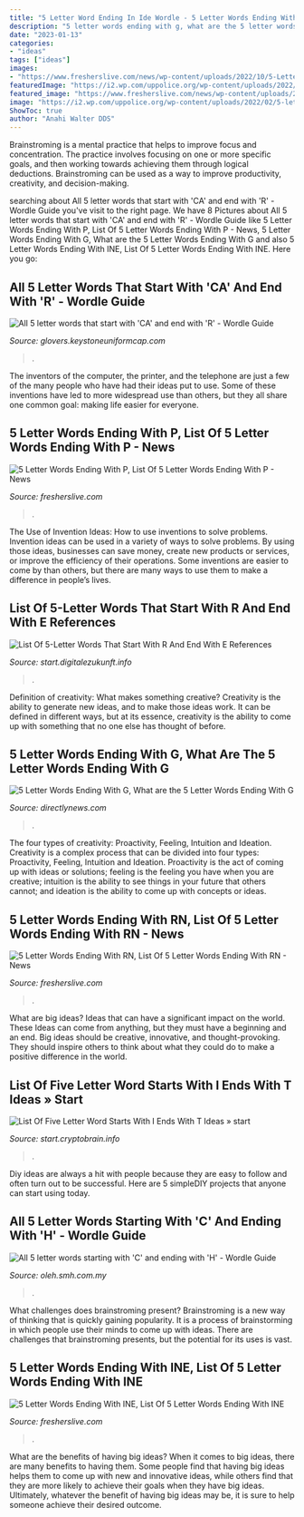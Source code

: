 ```yaml
---
title: "5 Letter Word Ending In Ide Wordle - 5 Letter Words Ending With Rn, List Of 5 Letter Words Ending With Rn"
description: "5 letter words ending with g, what are the 5 letter words ending with g"
date: "2023-01-13"
categories:
- "ideas"
tags: ["ideas"]
images:
- "https://www.fresherslive.com/news/wp-content/uploads/2022/10/5-Letter-Words-Ending-With-G-List-1024x576.png"
featuredImage: "https://i2.wp.com/uppolice.org/wp-content/uploads/2022/02/5-letter-words-starting-with-R-and-ending-with-E-300x169.jpg"
featured_image: "https://www.fresherslive.com/news/wp-content/uploads/2022/10/5-Letter-Words-Ending-with-IE-5-1024x576.png"
image: "https://i2.wp.com/uppolice.org/wp-content/uploads/2022/02/5-letter-words-starting-with-R-and-ending-with-E-300x169.jpg"
ShowToc: true
author: "Anahi Walter DDS"
---
```



Brainstroming is a mental practice that helps to improve focus and concentration. The practice involves focusing on one or more specific goals, and then working towards achieving them through logical deductions. Brainstroming can be used as a way to improve productivity, creativity, and decision-making.

	

		
searching about All 5 letter words that start with &#039;CA&#039; and end with &#039;R&#039; - Wordle Guide you've visit to the right page. We have 8 Pictures about All 5 letter words that start with &#039;CA&#039; and end with &#039;R&#039; - Wordle Guide like 5 Letter Words Ending With P, List Of 5 Letter Words Ending With P - News, 5 Letter Words Ending With G, What are the 5 Letter Words Ending With G and also 5 Letter Words Ending With INE, List Of 5 Letter Words Ending With INE. Here you go:
		
    
## All 5 Letter Words That Start With &#039;CA&#039; And End With &#039;R&#039; - Wordle Guide

<img loading=lazy src="https://uppolice.org/wp-content/uploads/2022/03/5-letter-words-that-start-with-CA-and-end-with-R-Wordle-Guide-300x169.jpg" onerror="this.onerror=null;this.src='https://tse1.mm.bing.net/th?id=OIP.mipz2OQa-7h6OK2MuZzx6QEsCp&amp;pid=15.1';" alt="All 5 letter words that start with &#039;CA&#039; and end with &#039;R&#039; - Wordle Guide">

_Source: glovers.keystoneuniformcap.com_

>. 

	

The inventors of the computer, the printer, and the telephone are just a few of the many people who have had their ideas put to use. Some of these inventions have led to more widespread use than others, but they all share one common goal: making life easier for everyone.

    
## 5 Letter Words Ending With P, List Of 5 Letter Words Ending With P - News

<img loading=lazy src="https://www.fresherslive.com/news/wp-content/uploads/2022/09/5-Letter-Words-Ending-With-P-1024x576.png" onerror="this.onerror=null;this.src='https://tse1.mm.bing.net/th?id=OIP.bc2kT67CO2pJ3_KJm9ZSJwHaEK&amp;pid=15.1';" alt="5 Letter Words Ending With P, List Of 5 Letter Words Ending With P - News">

_Source: fresherslive.com_

>. 

	

The Use of Invention Ideas: How to use inventions to solve problems.
Invention ideas can be used in a variety of ways to solve problems. By using those ideas, businesses can save money, create new products or services, or improve the efficiency of their operations. Some inventions are easier to come by than others, but there are many ways to use them to make a difference in people’s lives.

    
## List Of 5-Letter Words That Start With R And End With E References

<img loading=lazy src="https://i2.wp.com/uppolice.org/wp-content/uploads/2022/02/5-letter-words-starting-with-R-and-ending-with-E-300x169.jpg" onerror="this.onerror=null;this.src='https://tse3.mm.bing.net/th?id=OIP.vzbBbvjr0zPwSe-CKLWZCwEsCp&amp;pid=15.1';" alt="List Of 5-Letter Words That Start With R And End With E References">

_Source: start.digitalezukunft.info_

>. 

	

Definition of creativity: What makes something creative?
Creativity is the ability to generate new ideas, and to make those ideas work. It can be defined in different ways, but at its essence, creativity is the ability to come up with something that no one else has thought of before.

    
## 5 Letter Words Ending With G, What Are The 5 Letter Words Ending With G

<img loading=lazy src="https://www.fresherslive.com/news/wp-content/uploads/2022/10/5-Letter-Words-Ending-With-G-List-1024x576.png" onerror="this.onerror=null;this.src='https://tse1.mm.bing.net/th?id=OIP.q10I5eKshXFkCbbnEwc0uAHaEK&amp;pid=15.1';" alt="5 Letter Words Ending With G, What are the 5 Letter Words Ending With G">

_Source: directlynews.com_

>. 

	

The four types of creativity: Proactivity, Feeling, Intuition and Ideation.
Creativity is a complex process that can be divided into four types: Proactivity, Feeling, Intuition and Ideation. Proactivity is the act of coming up with ideas or solutions; feeling is the feeling you have when you are creative; intuition is the ability to see things in your future that others cannot; and ideation is the ability to come up with concepts or ideas.

    
## 5 Letter Words Ending With RN, List Of 5 Letter Words Ending With RN - News

<img loading=lazy src="https://www.fresherslive.com/news/wp-content/uploads/2022/09/5-Letter-Words-Ending-With-RN.png" onerror="this.onerror=null;this.src='https://tse3.mm.bing.net/th?id=OIP.B6aWkgHtvdzmp3OIO1R3AAHaEK&amp;pid=15.1';" alt="5 Letter Words Ending With RN, List Of 5 Letter Words Ending With RN - News">

_Source: fresherslive.com_

>. 

	

What are big ideas? Ideas that can have a significant impact on the world. These Ideas can come from anything, but they must have a beginning and an end. Big ideas should be creative, innovative, and thought-provoking. They should inspire others to think about what they could do to make a positive difference in the world.

    
## List Of Five Letter Word Starts With I Ends With T Ideas » Start

<img loading=lazy src="https://i2.wp.com/qph.fs.quoracdn.net/main-qimg-08c6a81890e27536d0a62786097634a7" onerror="this.onerror=null;this.src='https://tse4.mm.bing.net/th?id=OIP.ThTZnsfJfIWsmWEvPiv9pAHaNK&amp;pid=15.1';" alt="List Of Five Letter Word Starts With I Ends With T Ideas » start">

_Source: start.cryptobrain.info_

>. 

	

Diy ideas are always a hit with people because they are easy to follow and often turn out to be successful. Here are 5 simpleDIY projects that anyone can start using today.

    
## All 5 Letter Words Starting With &#039;C&#039; And Ending With &#039;H&#039; - Wordle Guide

<img loading=lazy src="https://uppolice.org/wp-content/uploads/2022/03/5-letter-words-Starting-with-C-ending-with-H-Wordle-guide-300x169.jpg" onerror="this.onerror=null;this.src='https://tse1.mm.bing.net/th?id=OIP.Q6sbcOimxHWM5cxZmKVgIQEsCp&amp;pid=15.1';" alt="All 5 letter words starting with &#039;C&#039; and ending with &#039;H&#039; - Wordle Guide">

_Source: oleh.smh.com.my_

>. 

	

What challenges does brainstroming present?
Brainstroming is a new way of thinking that is quickly gaining popularity. It is a process of brainstorming in which people use their minds to come up with ideas. There are challenges that brainstroming presents, but the potential for its uses is vast.

    
## 5 Letter Words Ending With INE, List Of 5 Letter Words Ending With INE

<img loading=lazy src="https://www.fresherslive.com/news/wp-content/uploads/2022/10/5-Letter-Words-Ending-with-IE-5-1024x576.png" onerror="this.onerror=null;this.src='https://tse2.mm.bing.net/th?id=OIP._JM8cSSP7plKK6FX_btxCgHaEK&amp;pid=15.1';" alt="5 Letter Words Ending With INE, List Of 5 Letter Words Ending With INE">

_Source: fresherslive.com_

>. 

	

What are the benefits of having big ideas?
When it comes to big ideas, there are many benefits to having them. Some people find that having big ideas helps them to come up with new and innovative ideas, while others find that they are more likely to achieve their goals when they have big ideas. Ultimately, whatever the benefit of having big ideas may be, it is sure to help someone achieve their desired outcome.

